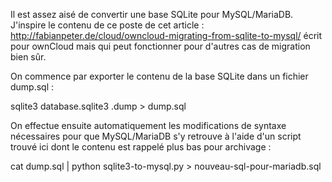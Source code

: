 Il est assez aisé de convertir une base SQLite pour MySQL/MariaDB. J'inspire le contenu de ce poste de cet article : http://fabianpeter.de/cloud/owncloud-migrating-from-sqlite-to-mysql/ écrit pour ownCloud mais qui peut fonctionner pour d'autres cas de migration bien sûr.

On commence par exporter le contenu de la base SQLite dans un fichier dump.sql :

sqlite3 database.sqlite3 .dump > dump.sql

On effectue ensuite automatiquement les modifications de syntaxe nécessaires pour que MySQL/MariaDB s'y retrouve à l'aide d'un script trouvé ici dont le contenu est rappelé plus bas pour archivage :

cat dump.sql | python sqlite3-to-mysql.py > nouveau-sql-pour-mariadb.sql

